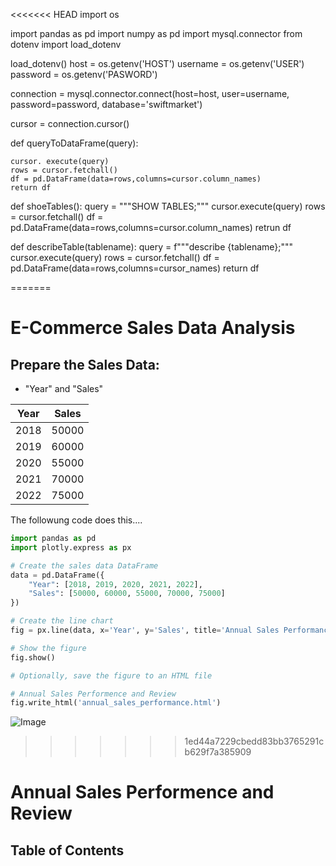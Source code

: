<<<<<<< HEAD
import os

import pandas as pd
import numpy as pd
import mysql.connector 
from dotenv import load_dotenv

load_dotenv()
host = os.getenv('HOST')
username = os.getenv('USER')
password = os.getenv('PASWORD')

connection = mysql.connector.connect(host=host,
                                     user=username,
                                     password=password,
                                     database='swiftmarket')

cursor = connection.cursor()





def queryToDataFrame(query):

    cursor. execute(query)
    rows = cursor.fetchall()
    df = pd.DataFrame(data=rows,columns=cursor.column_names)
    return df

def shoeTables():
query = """SHOW TABLES;"""
cursor.execute(query)
rows = cursor.fetchall()
df = pd.DataFrame(data=rows,columns=cursor.column_names)
retrun df

def describeTable(tablename):
query = f"""describe {tablename};"""
cursor.execute(query)
rows = cursor.fetchall()
df = pd.DataFrame(data=rows,columns=cursor_names)
return df

=======
 # E-Commerce Sales Data Analysis

 ## Prepare the Sales Data:
* "Year" and "Sales"
  
|Year|Sales|
|----|------|
|2018 | 50000 |
|2019 | 60000 |
|2020 | 55000 |
|2021 | 70000 |
|2022 | 75000 |

The followung code does this....
```python
import pandas as pd
import plotly.express as px

# Create the sales data DataFrame
data = pd.DataFrame({
    "Year": [2018, 2019, 2020, 2021, 2022],
    "Sales": [50000, 60000, 55000, 70000, 75000]
})

# Create the line chart
fig = px.line(data, x='Year', y='Sales', title='Annual Sales Performance Over Time')

# Show the figure
fig.show()

# Optionally, save the figure to an HTML file

# Annual Sales Performence and Review
fig.write_html('annual_sales_performance.html')
```

![Image](https://cdn4.vectorstock.com/i/1000x1000/83/73/happy-new-year-sale-promotion-background-design-vector-22948373.jpg)
>>>>>>> 1ed44a7229cbedd83bb3765291cb629f7a385909
>>>>>>>
# Annual Sales Performence and Review
## Table of Contents
